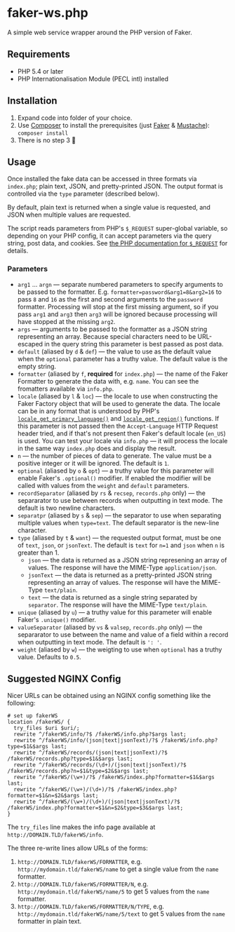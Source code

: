 # faker-ws.php
A simple web service wrapper around the PHP version of Faker.

## Requirements
* PHP 5.4 or later
* PHP Internationalisation Module (PECL intl) installed

## Installation

1. Expand code into folder of your choice.
2. Use [Composer](https://getcomposer.org/) to install the prerequisites (just [Faker](https://github.com/fzaninotto/Faker) & [Mustache](https://github.com/bobthecow/mustache.php/wiki)):
   `composer install`
3. There is no step 3 🙂

## Usage

Once installed the fake data can be accessed in three formats via `index.php`; plain text, JSON, and pretty-printed JSON. The output format is controlled via the `type` parameter (described below).

By default, plain text is returned when a single value is requested, and JSON when multiple values are requested.

The script reads parameters from PHP's `$_REQUEST` super-global variable, so depending on your PHP config, it can accept parameters via the query string, post data, and cookies. See [the PHP documentation for `$_REQUEST`](https://php.net/manual/en/reserved.variables.request.php) for details.

### Parameters
* `arg1` … `argn` — separate numbered parameters to specify arguments to be passed to the formatter. E.g. `formatter=password&arg1=8&arg2=16` to pass `8` and `16` as the first and second arguments to the `password` formatter. Processing will stop at the first missing argument, so if you pass `arg1` and `arg3` then `arg3` will be ignored because processing will have stopped at the missing `arg2`.
* `args` — arguments to be passed to the formatter as a JSON string representing an array. Because special characters need to be URL-escaped in the query string this parameter is best passed as post data.
* `default` (aliased by `d` & `def`) — the value to use as the default value when the `optional` parameter has a truthy value. The default value is the empty string.
* `formatter` (aliased by `f`, **required** for `index.php`) — the name of the Faker Formatter to generate the data with, e.g. `name`. You can see the fromatters available via `info.php`.
* `locale` (aliased by `l` & `loc`) — the locale to use when constructing the Faker Factory object that will be used to generate the data. The locale can be in any format that is understood by PHP's [`locale_get_primary_language()`](https://php.net/manual/en/locale.getprimarylanguage.php) and [`locale_get_region()`](https://php.net/manual/en/locale.getregion.php) functions. If this parameter is not passed then the `Accept-Language` HTTP Request header tried, and if that's not present then Faker's default locale (`en_US`) is used. You can test your locale via `info.php` — it will process the locale in the same way `index.php` does and display the result.
* `n` — the number of pieces of data to generate. The value must be a positive integer or it will be ignored. The default is `1`.
* `optional` (aliased by `o` & `opt`) — a truthy value for this parameter will enable Faker's `.optional()` modifier. If enabled the modifier will be called with values from the `weight` and `default` parameters.
* `recordSeparator` (aliased by `rs` & `recsep`, `records.php` only) — the separarator to use between records when outputting in text mode. The default is two newline characters.
* `separatpr` (aliased by `s` & `sep`) — the separator to use when separating multiple values when `type=text`. The default separator is the new-line character.
* `type` (aliased by `t` & `want`) — the requested output format, must be one of `text`, `json`, or `jsonText`. The default is `text` for `n=1` and `json` when `n` is greater than 1.
  - `json` — the data is returned as a JSON string represening an array of values. The response will have the MIME-Type `application/json`.
  - `jsonText` — the data is returned as a pretty-printed JSON string representing an array of values. The response will have the MIME-Type `text/plain`.
  - `text` — the data is returned as a single string separated by `separator`. The response will have the MIME-Type `text/plain`.
* `unique` (aliased by `u`) — a truthy value for this parameter will enable Faker's `.unique()` modifier.
* `valueSeparator` (aliased by `vs` & `valsep`, `records.php` only) — the separarator to use between the name and value of a field within a record when outputting in text mode. The default is `': '`.
* `weight`  (aliased by `w`) — the weigting to use when `optional` has a truthy value. Defaults to `0.5`.


## Suggested NGINX Config

Nicer URLs can be obtained using an NGINX config something like the following:

```
# set up fakerWS
location /fakerWS/ {
  try_files $uri $uri/;
  rewrite ^/fakerWS/info/?$ /fakerWS/info.php?$args last;
  rewrite ^/fakerWS/info/(json|text|jsonText)/?$ /fakerWS/info.php?type=$1&$args last;
  rewrite ^/fakerWS/records/(json|text|jsonText)/?$ /fakerWS/records.php?type=$1&$args last;
  rewrite ^/fakerWS/records/(\d+)/(json|text|jsonText)/?$ /fakerWS/records.php?n=$1&type=$2&$args last;
  rewrite ^/fakerWS/(\w+)/?$ /fakerWS/index.php?formatter=$1&$args last;
  rewrite ^/fakerWS/(\w+)/(\d+)/?$ /fakerWS/index.php?formatter=$1&n=$2&$args last;
  rewrite ^/fakerWS/(\w+)/(\d+)/(json|text|jsonText)/?$ /fakerWS/index.php?formatter=$1&n=$2&type=$3&$args last;
}
```

The `try_files` line makes the info page available at `http://DOMAIN.TLD/fakerWS/info`.

The three re-write lines allow URLs of the forms:
1. `http://DOMAIN.TLD/fakerWS/FORMATTER`, e.g. `http://mydomain.tld/fakerWS/name` to get a single value from the `name` formatter.
2. `http://DOMAIN.TLD/fakerWS/FORMATTER/N`, e.g. `http://mydomain.tld/fakerWS/name/5` to get 5 values from the `name` formatter.
3. `http://DOMAIN.TLD/fakerWS/FORMATTER/N/TYPE`, e.g. `http://mydomain.tld/fakerWS/name/5/text` to get 5 values from the `name` formatter in plain text.